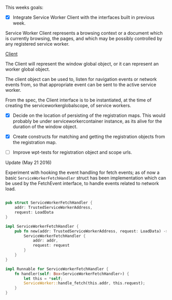 
This weeks goals: 

- [X] Integrate Service Worker Client with the interfaces built in previous week.

Service Worker Client represents a browsing context or a document which is currently browsing,
the pages, and which may be possibly controlled by any registered service worker.

[Client](https://slightlyoff.github.io/ServiceWorker/spec/service_worker/#client)

The Client will represent the window global object, or it can represent an worker global object.

The client object can be used to, listen for navigation events or network events from, so that appropriate
event can be sent to the active service worker.

From the spec, the Client interface is to be instantiated, at the time of creating the serviceworkerglobalscope, 
of service workers.


- [X] Decide on the location of persisting of the registration maps. This would probably be under serviceworkercontainer instance,
as its alive for the duration of the window object.

- [X] Create constructs for matching and getting the registration objects from the registration map.

- [ ] Improve wpt-tests for registration object and scope urls.

Update (May 21 2016)

Experiment with hooking the event handling for fetch events; as of now a basic `ServiceWorkerFetchHandler` struct has been implementation which can be used by the FetchEvent interface, to handle events related to network load.

```rust

pub struct ServiceWorkerFetchHandler {
    addr: TrustedServiceWorkerAddress,
    request: LoadData 
}

impl ServiceWorkerFetchHandler {
    pub fn new(addr: TrustedServiceWorkerAddress, request: LoadData) -> ServiceWorkerFetchHandler {
        ServiceWorkerFetchHandler {
            addr: addr,
            request: request
        }
    }
} 

impl Runnable for ServiceWorkerFetchHandler {
    fn handler(self: Box<ServiceWorkerFetchHandler>) {
        let this = *self;
        ServiceWorker::handle_fetch(this.addr, this.request);
    }
}

```



